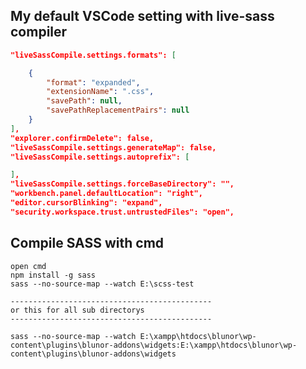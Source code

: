 
## My default VSCode setting with live-sass compiler
``` json
"liveSassCompile.settings.formats": [

    {
        "format": "expanded",
        "extensionName": ".css",
        "savePath": null,
        "savePathReplacementPairs": null
    }
],
"explorer.confirmDelete": false,
"liveSassCompile.settings.generateMap": false,
"liveSassCompile.settings.autoprefix": [

],
"liveSassCompile.settings.forceBaseDirectory": "",
"workbench.panel.defaultLocation": "right",
"editor.cursorBlinking": "expand",
"security.workspace.trust.untrustedFiles": "open",
```

## Compile SASS with cmd
    open cmd
    npm install -g sass
    sass --no-source-map --watch E:\scss-test
    
    ---------------------------------------------
    or this for all sub directorys
    ---------------------------------------------
    
    sass --no-source-map --watch E:\xampp\htdocs\blunor\wp-content\plugins\blunor-addons\widgets:E:\xampp\htdocs\blunor\wp-content\plugins\blunor-addons\widgets
